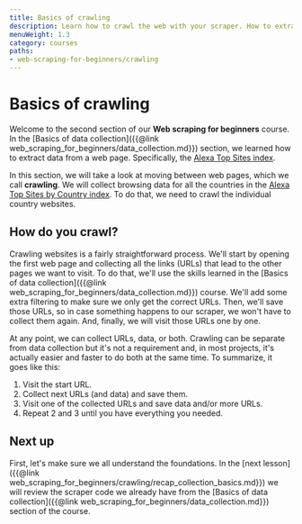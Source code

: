 ```yaml
---
title: Basics of crawling
description: Learn how to crawl the web with your scraper. How to extract links and URLs from web pages and how to manage the collected links to crawl the web.
menuWeight: 1.3
category: courses
paths:
- web-scraping-for-beginners/crawling
---
```


# [](#basics) Basics of crawling

Welcome to the second section of our **Web scraping for beginners** course. In the [Basics of data collection]({{@link web_scraping_for_beginners/data_collection.md}}) section, we learned how to extract data from a web page. Specifically, the <a href="https://www.alexa.com/topsites" target="_blank">Alexa Top Sites index</a>.

In this section, we will take a look at moving between web pages, which we call **crawling**. We will collect browsing data for all the countries in the <a href="https://www.alexa.com/topsites/countries" target="_blank">Alexa Top Sites by Country index</a>. To do that, we need to crawl the individual country websites.

## [](#how-to-crawl) How do you crawl?

Crawling websites is a fairly straightforward process. We'll start by opening the first web page and collecting all the links (URLs) that lead to the other pages we want to visit. To do that, we'll use the skills learned in the [Basics of data collection]({{@link web_scraping_for_beginners/data_collection.md}}) course. We'll add some extra filtering to make sure we only get the correct URLs. Then, we'll save those URLs, so in case something happens to our scraper, we won't have to collect them again. And, finally, we will visit those URLs one by one.

At any point, we can collect URLs, data, or both. Crawling can be separate from data collection but it's not a requirement and, in most projects, it's actually easier and faster to do both at the same time. To summarize, it goes like this:

1. Visit the start URL.
2. Collect next URLs (and data) and save them.
3. Visit one of the collected URLs and save data and/or more URLs.
4. Repeat 2 and 3 until you have everything you needed.

## [](#next) Next up

First, let's make sure we all understand the foundations. In the [next lesson]({{@link web_scraping_for_beginners/crawling/recap_collection_basics.md}}) we will review the scraper code we already have from the [Basics of data collection]({{@link web_scraping_for_beginners/data_collection.md}}) section of the course.
